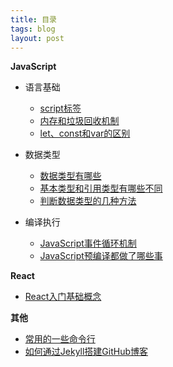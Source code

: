 ```yaml
---
title: 目录
tags: blog
layout: post
---
```


**JavaScript**

- 语言基础
  - [script标签](https://moxiaodegu.github.io/2021/04/script/)
  - [内存和垃圾回收机制](https://moxiaodegu.github.io/2020/04/memory/)
  - [let、const和var的区别](https://moxiaodegu.github.io/2021/01/let-var/)
  
- 数据类型
  - [数据类型有哪些](https://moxiaodegu.github.io/2021/03/dataType/)
  - [基本类型和引用类型有哪些不同](https://moxiaodegu.github.io/2021/01/make-difference/)
  - [判断数据类型的几种方法](https://moxiaodegu.github.io/2021/01/data-type-judgment/)

- 编译执行
  - [JavaScript事件循环机制](https://moxiaodegu.github.io/2021/01/eventloop/)
  - [JavaScript预编译都做了哪些事](https://moxiaodegu.github.io/2021/01/precompile/)

<!-- - [new运算符到底做了什么](https://moxiaodegu.github.io/2020/12/new/) -->

**React**

- [React入门基础概念](https://moxiaodegu.github.io/2020/12/react-basics/)

<!-- **npm/yarn** -->

<!-- **git** -->

**其他**

- [常用的一些命令行](https://moxiaodegu.github.io/2020/03/tools-commoncmd/)
- [如何通过Jekyll搭建GitHub博客](https://moxiaodegu.github.io/2020/11/build-blog/)